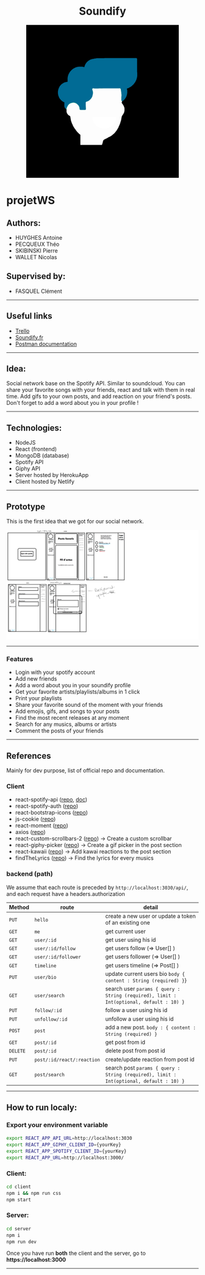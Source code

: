 <center>
<h1> Soundify </h1>
<img src="img/soundIfyReadme.png" width="400" height="400" />
</center>

# projetWS

## Authors:

-   HUYGHES Antoine
-   PECQUEUX Théo
-   SKIBINSKI Pierre
-   WALLET Nicolas

## Supervised by:

-   FASQUEL Clément

---

## Useful links

-   [Trello](https://trello.com/b/4eynBCyz)
-   [Soundify.fr](https://sound-ify.netlify.app/)
-   [Postman documentation](https://documenter.getpostman.com/view/15851172/TzY7fEih)

---

## Idea:

Social network base on the Spotify API. Similar to soundcloud.
You can share your favorite songs with your friends, react and talk with them in real time. Add gifs to your own posts, and add reaction on your friend's posts.
Don't forget to add a word about you in your profile !

---

## Technologies:

-   NodeJS
-   React (frontend)
-   MongoDB (database)
-   Spotify API
-   Giphy API
-   Server hosted by HerokuApp
-   Client hosted by Netlify
---

## Prototype

This is the first idea that we got for our social network.

![1st idea](img/prototype.png)

---

### Features

-   Login with your spotify account
-   Add new friends
-   Add a word about you in your soundify profile
-   Get your favorite artists/playlists/albums in 1 click
-   Print your playlists
-   Share your favorite sound of the moment with your friends
-   Add emojis, gifs, and songs to your posts
-   Find the most recent releases at any moment
-   Search for any musics, albums or artists
-   Comment the posts of your friends

---

## References

Mainly for dev purpose, list of official repo and documentation.

### Client

-   react-spotify-api ([repo](https://github.com/idanlo/react-spotify-api#readme), [doc](https://idanlo.github.io/react-spotify-api/))
-   react-spotify-auth ([repo](https://github.com/kevin51jiang/react-spotify-auth#readme))
-   react-bootstrap-icons ([repo](https://github.com/ismamz/react-bootstrap-icons#readme))
-   js-cookie ([repo](https://github.com/js-cookie/js-cookie#readme))
-   react-moment ([repo](https://github.com/headzoo/react-moment#readme))
-   axios ([repo](https://github.com/axios/axios#readme))
-   react-custom-scrollbars-2 ([repo](https://github.com/RobPethick/react-custom-scrollbars-2/tree/master/docs)) -> Create a custom scrollbar
-   react-giphy-picker ([repo](https://github.com/progresso-group/react-giphy-picker)) -> Create a gif picker in the post section
-   react-kawaii ([repo](https://github.com/miukimiu/react-kawaii)) -> Add kawai reactions to the post section
-    findTheLyrics ([repo](https://github.com/normanlol/findthelyrics#readme)) -> Find the lyrics for every musics

### backend (path)

We assume that each route is preceded by `http://localhost:3030/api/`, and each request have a headers.authorization

| Method   | route                      | detail                                                                                  |
| -------- | -------------------------- | --------------------------------------------------------------------------------------- |
| `PUT`    | `hello`                    | create a new user or update a token of an existing one                                  |
| `GET`    | `me`                       | get current user                                                                        |
| `GET`    | `user/:id`                 | get user using his id                                                                   |
| `GET`    | `user/:id/follow`          | get users follow (=> User[] )                                                           |
| `GET`    | `user/:id/follower`        | get users follower (=> User[] )                                                         |
| `GET`    | `timeline`                 | get users timeline (=> Post[] )                                                         |
| `PUT`    | `user/bio`                 | update current users bio `body { content : String (required) }`}                        |
| `GET`    | `user/search`              | search user `params { query : String (required), limit : Int(optional, default : 10) }` |
| `PUT`    | `follow/:id`               | follow a user using his id                                                              |
| `PUT`    | `unfollow/:id`             | unfollow a user using his id                                                            |
| `POST`   | `post`                     | add a new post. `body : { content : String (required) } `                               |
| `GET`    | `post/:id`                 | get post from id                                                                        |
| `DELETE` | `post/:id`                 | delete post from post id                                                                |
| `PUT`    | `post/:id/react/:reaction` | create/update reaction from post id                                                     |
| `GET`    | `post/search`              | search post `params { query : String (required), limit : Int(optional, default : 10) }` |

---

## How to run localy:
### Export your environment variable 
```sh
export REACT_APP_API_URL=http://localhost:3030
export REACT_APP_GIPHY_CLIENT_ID={yourKey}
export REACT_APP_SPOTIFY_CLIENT_ID={yourKey}
export REACT_APP_URL=http://localhost:3000/
````

### Client:
```sh
cd client
npm i && npm run css
npm start
```

### Server:

```sh
cd server
npm i
npm run dev
```

Once you have run **both** the client and the server, go to **https://localhost:3000**

---
